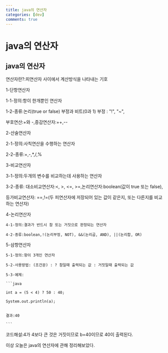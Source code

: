 ```yaml
---
title: java의 연산자
categories: [dev]
comments: true
---
```

java의 연산자
=============

java의 연산자
-------------

연산자란?:피연산자 사이에서 계산방식을 나타내는 기호

1-단항연산자

  1-1-정의:항이 한개뿐인 연산자
  
  1-2-종류:논리(true or false) 부정과 비트(0과 1) 부정 : "!", "~",
  
  부호연산:+와 -,증감연산자:++,-- 
  
2-산술연산자

  2-1-정의:사칙연산을 수행하는 연산자
  
  2-2-종류:+,-,*,/,%
  
3-비교연산자

  3-1-정의:두개의 변수를 비교하는데 사용하는 연산자
  
  3-2-종류: 대소비교연산자:<, >, <=, >=,논리연산자:boolean(값이 true 또는 false),
  
  등가비교연산자: ==,!=(두 피연산자에 저장되어 있는 값이 같은지, 또는 다른지를 비교하는 연산자)
  
  4-논리연산자
  
    4-1-정의:결과가 반드시 참 또는 거짓으로 판정되는 연산자
    
    4-2-종류:boolean,!(논리부정, NOT), &&(논리곱, AND), ||(논리합, OR)
    
  5-삼항연산자
  
    5-1-정의:항이 3개인 연산자
    
    5-2-사용방법: (조건문) : ? 참일때 출력되는 값 : 거짓일때 출력되는 값
  
    5-3-예제:
    
    ```java
    
    int a = (5 < 4) ? 50 : 40; 
    
    System.out.println(a);
    
    
    결과:40
   
    ```
    
   코드해설:4가 4보다 큰 것은 거짓이므로 b=40이므로 40이 출력된다. 
   
   이상 오늘은 java의 연산자에 관해 정리해보았다.
